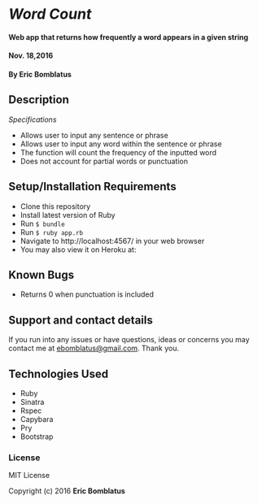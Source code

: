 # _Word Count_

#### Web app that returns how frequently a word appears in a given string
#### Nov. 18,2016

#### By **Eric Bomblatus**

## Description

_Specifications_
* Allows user to input any sentence or phrase
* Allows user to input any word within the sentence or phrase
* The function will count the frequency of the inputted word
* Does not account for partial words or punctuation

## Setup/Installation Requirements

* Clone this repository
* Install latest version of Ruby
* Run `$ bundle`
* Run `$ ruby app.rb`
* Navigate to http://localhost:4567/ in your web browser
* You may also view it on Heroku at:

## Known Bugs

* Returns 0 when punctuation is included

## Support and contact details

If you run into any issues or have questions, ideas or concerns you may contact me at ebomblatus@gmail.com. Thank you.

## Technologies Used

* Ruby
* Sinatra
* Rspec
* Capybara
* Pry
* Bootstrap

### License

MIT License

Copyright (c) 2016 **Eric Bomblatus**

